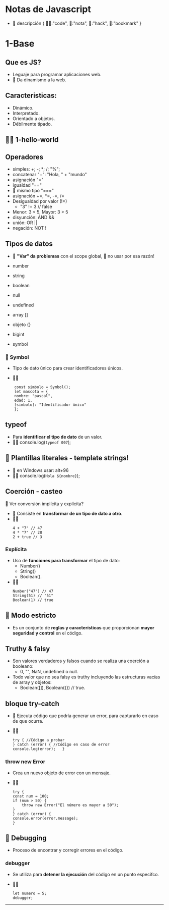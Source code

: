 # Notas de Javascript

- 🤘 descripción { 🧑‍💻:"code", 🦖:"nota", 🤖:"hack", 🚩:"bookmark" }

# 1-Base

## Que es JS?

- Leguaje para programar aplicaciones web.
- 🦖 Da dinamismo a la web.

## Caracteristicas:
  - Dinámico.
  - Interpretado.
  - Orientado a objetos.
  - Débilmente tipado.

## 🧑‍💻 1-hello-world

## Operadores

- simples: +; -; *; /; "%";
- concatenar "+": "Hola, " + "mundo"
- asignación "="
- igualdad "=="
- 🚩 mismo tipo "==="
- asignación +=, \*=, -=, /=
- Desigualdad por valor (!=)
  - "3" != 3 // false
- Menor: 3 < 5, Mayor: 3 > 5
- disyunción: AND &&
- unión: OR ||
- negación: NOT !

## Tipos de datos

- 🤖 **"Var" da problemas** con el scope global, 🦖 no usar por esa razón!

- number
- string
- boolean
- null
- undefined
- array []
- objeto {}
- bigint
- symbol

### 🦖 Symbol

- Tipo de dato único para crear identificadores únicos.

- 🧑‍💻

```
    const simbolo = Symbol();
    let mascota = {
    nombre: "pascal",
    edad: 1,
    [simbolo]: "Identificador único"
    };
```

## typeof

- Para **identificar el tipo de dato** de un valor.
- 🧑‍💻 console.log(`typeof 007`);

## 🚩 Plantillas literales - template strings!
- 🦖 en Windows usar: alt+96   
- 🧑‍💻 console.log(`Hola ${nombre}`);

## Coerción - casteo

🚩 Ver conversión implícita y explícita?

- 🦖 Consiste en **transformar de un tipo de dato a otro**.
- 🧑‍💻 
  ```
  4 + "7" // 47
  4 * "7" // 28
  2 + true // 3
  ```

### Explícita

- Uso de **funciones para transformar** el tipo de dato:
  - Number()
  - String()
  - Boolean().
- 🧑‍💻 
  ```
  Number("47") // 47
  String(51) // "51"
  Boolean(1) // true
  ```

## 🤖 Modo estricto

- Es un conjunto de **reglas y características** que proporcionan **mayor seguridad y control** en el código.

## Truthy & falsy

- Son valores verdaderos y falsos cuando se realiza una coerción a booleano: 
  - 0, "", NaN, undefined o null.
- Todo valor que no sea falsy es truthy incluyendo las estructuras vacías de array y objetos:   
  - Boolean([]), Boolean({}) // true.

## bloque try-catch

- 🦖 Ejecuta código que podría generar un error, para capturarlo en caso de que ocurra.

- 🧑‍💻
  ```
  try { //Código a probar
  } catch (error) { //Código en caso de error
  console.log(error);   }
  ```

### throw new Error

- Crea un nuevo objeto de error con un mensaje.

- 🧑‍💻
  ```
  try {
  const num = 100;
  if (num > 50) {
      throw new Error("El número es mayor a 50");
  }
  } catch (error) {
  console.error(error.message);
  }
  ```

## 🤖 Debugging

- Proceso de encontrar y corregir errores en el código.

### debugger

- Se utiliza para **detener la ejecución** del código en un punto específco.

- 🧑‍💻
  ```
  let numero = 5;
  debugger;
  ```

---

